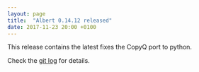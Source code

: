 ```yaml
---
layout: page
title:  "Albert 0.14.12 released"
date: 2017-11-23 20:00 +0100
---
```


This release contains the latest fixes the CopyQ port to python.

Check the [git log](https://github.com/albertlauncher/albert/commits/v0.14.12) for details.
